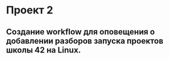 # Проект 2

## Создание workflow для оповещения о добавлении разборов запуска проектов школы 42 на Linux.

